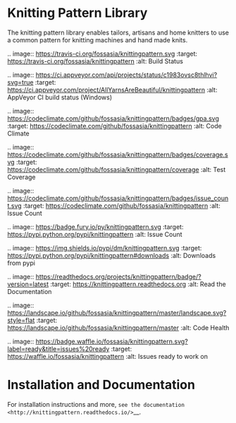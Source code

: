 Knitting Pattern Library
===============

The knitting pattern library enables tailors, artisans and home knitters to use a common pattern for knitting machines and hand made knits.

.. image:: https://travis-ci.org/fossasia/knittingpattern.svg
   :target: https://travis-ci.org/fossasia/knittingpattern
   :alt: Build Status
   
.. image:: https://ci.appveyor.com/api/projects/status/c1983ovsc8thlhvi?svg=true
   :target: https://ci.appveyor.com/project/AllYarnsAreBeautiful/knittingpattern
   :alt: AppVeyor CI build status (Windows)
   
.. image:: https://codeclimate.com/github/fossasia/knittingpattern/badges/gpa.svg
   :target: https://codeclimate.com/github/fossasia/knittingpattern
   :alt: Code Climate

.. image:: https://codeclimate.com/github/fossasia/knittingpattern/badges/coverage.svg
   :target: https://codeclimate.com/github/fossasia/knittingpattern/coverage
   :alt: Test Coverage

.. image:: https://codeclimate.com/github/fossasia/knittingpattern/badges/issue_count.svg
   :target: https://codeclimate.com/github/fossasia/knittingpattern
   :alt: Issue Count

.. image:: https://badge.fury.io/py/knittingpattern.svg
   :target: https://pypi.python.org/pypi/knittingpattern
   :alt: Issue Count
   
.. image:: https://img.shields.io/pypi/dm/knittingpattern.svg
   :target: https://pypi.python.org/pypi/knittingpattern#downloads
   :alt: Downloads from pypi   

.. image:: https://readthedocs.org/projects/knittingpattern/badge/?version=latest
   :target: https://knittingpattern.readthedocs.org
   :alt: Read the Documentation

.. image:: https://landscape.io/github/fossasia/knittingpattern/master/landscape.svg?style=flat
   :target: https://landscape.io/github/fossasia/knittingpattern/master
   :alt: Code Health

.. image:: https://badge.waffle.io/fossasia/knittingpattern.svg?label=ready&title=issues%20ready
   :target: https://waffle.io/fossasia/knittingpattern
   :alt: Issues ready to work on


Installation and Documentation
===============
For installation instructions and more, `see the documentation
<http://knittingpattern.readthedocs.io/>`__.
